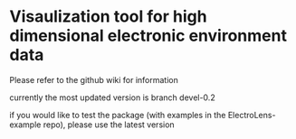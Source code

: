 # Visaulization tool for high dimensional electronic environment data

Please refer to the github wiki for information

currently the most updated version is branch devel-0.2

if you would like to test the package (with examples in the ElectroLens-example repo), please use the latest version 

